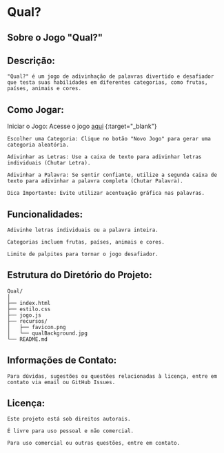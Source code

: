 # Qual?

## Sobre o Jogo "Qual?"

## Descrição:

    "Qual?" é um jogo de adivinhação de palavras divertido e desafiador
    que testa suas habilidades em diferentes categorias, como frutas, países, animais e cores.

## Como Jogar:
Iniciar o Jogo: Acesse o jogo [aqui](https://jogo-adivinhacao-sage.vercel.app/) {:target="_blank"}



    Escolher uma Categoria: Clique no botão "Novo Jogo" para gerar uma categoria aleatória.

    Adivinhar as Letras: Use a caixa de texto para adivinhar letras individuais (Chutar Letra).

    Adivinhar a Palavra: Se sentir confiante, utilize a segunda caixa de texto para adivinhar a palavra completa (Chutar Palavra).

    Dica Importante: Evite utilizar acentuação gráfica nas palavras.

## Funcionalidades:

    Adivinhe letras individuais ou a palavra inteira.

    Categorias incluem frutas, países, animais e cores.

    Limite de palpites para tornar o jogo desafiador.

## Estrutura do Diretório do Projeto:

    Qual/
    │
    ├── index.html
    ├── estilo.css
    ├── jogo.js
    ├── recursos/
    │   ├── favicon.png
    │   └── qualBackground.jpg
    └── README.md

## Informações de Contato:

    Para dúvidas, sugestões ou questões relacionadas à licença, entre em contato via email ou GitHub Issues.

## Licença:

    Este projeto está sob direitos autorais. 

    É livre para uso pessoal e não comercial. 

    Para uso comercial ou outras questões, entre em contato.